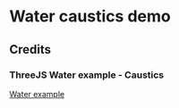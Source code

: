 # Water caustics demo

## Credits

### ThreeJS Water example - Caustics

[Water example](https://martinrenou.github.io/threejs-water/)




